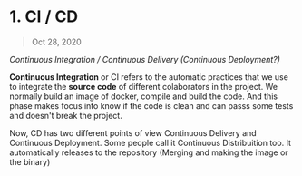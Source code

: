 # 1. CI / CD

> Oct 28, 2020

*Continuous Integration / Continuous Delivery (Continuous Deployment?)*

**Continuous Integration** or CI refers to the automatic practices that we use to integrate the **source code** of different colaborators in the project. We normally build an image of docker, compile and build the code. And this phase makes focus into know if the code is clean and can passs some tests and doesn't break the project. 

Now, CD has two different points of view Continuous Delivery and Continuous Deployment. Some people call it Continuous Distribuition too. It automatically releases to the repository (Merging and making the image or the binary)